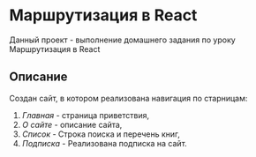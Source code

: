 # Маршрутизация в React

Данный проект - выполнение домашнего задания по уроку Маршрутизация в React

## Описание

Создан сайт, в котором реализована навигация по старницам:

1. _Главная_ - страница приветствия,
2. _О сайте_ - описание сайта,
3. _Список_ - Строка поиска и перечень книг,
4. _Подписка_ - Реализована подписка на сайт.
